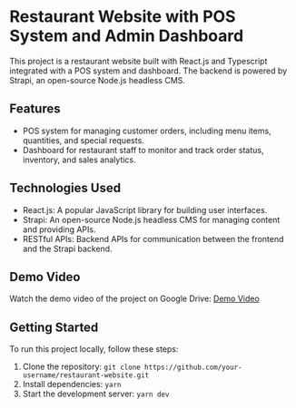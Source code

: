 # Restaurant Website with POS System and Admin Dashboard

This project is a restaurant website built with React.js and Typescript integrated with a POS system and dashboard. The backend is powered by Strapi, an open-source Node.js headless CMS.

## Features

- POS system for managing customer orders, including menu items, quantities, and special requests.
- Dashboard for restaurant staff to monitor and track order status, inventory, and sales analytics.

## Technologies Used

- React.js: A popular JavaScript library for building user interfaces.
- Strapi: An open-source Node.js headless CMS for managing content and providing APIs.
- RESTful APIs: Backend APIs for communication between the frontend and the Strapi backend.

## Demo Video

Watch the demo video of the project on Google Drive: [Demo Video](https://drive.google.com/file/d/1U6hmjHkS3bAuckIFpH5PVBZWQCNYQWrH/view?usp=sharing)

## Getting Started

To run this project locally, follow these steps:

1. Clone the repository: `git clone https://github.com/your-username/restaurant-website.git`
2. Install dependencies: `yarn`
3. Start the development server: `yarn dev`
